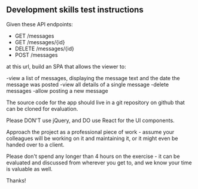 ## Development skills test instructions

Given these API endpoints:

- GET /messages
- GET /messages/{id}
- DELETE /messages/{id}
- POST /messages

at this url, build an SPA that allows the viewer to:

-view a list of messages, displaying the message text and the date the message was posted
-view all details of a single message
-delete messages
-allow posting a new message

The source code for the app should live in a git repository on github that can be cloned for evaluation.

Please DON'T use jQuery, and DO use React for the UI components.

Approach the project as a professional piece of work - assume your colleagues will be working on it and maintaining it, or it might even be handed over to a client.

Please don't spend any longer than 4 hours on the exercise - it can be evaluated and discussed from wherever you get to, and we know your time is valuable as well.

Thanks!
